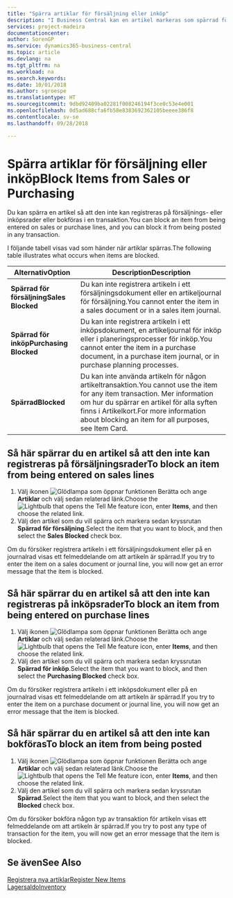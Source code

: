 ```yaml
---
title: "Spärra artiklar för försäljning eller inköp"
description: "I Business Central kan en artikel markeras som spärrad för försäljning, spärrad för inköp eller spärrad för alla syften."
services: project-madeira
documentationcenter: 
author: SorenGP
ms.service: dynamics365-business-central
ms.topic: article
ms.devlang: na
ms.tgt_pltfrm: na
ms.workload: na
ms.search.keywords: 
ms.date: 10/01/2018
ms.author: sgroespe
ms.translationtype: HT
ms.sourcegitcommit: 9dbd92409ba02281f008246194f3ce0c53e4e001
ms.openlocfilehash: 0d5ad688cfa6fb58e8383692362105beeee386f8
ms.contentlocale: sv-se
ms.lasthandoff: 09/28/2018

---
```

# <a name="block-items-from-sales-or-purchasing"></a><span data-ttu-id="c2117-103">Spärra artiklar för försäljning eller inköp</span><span class="sxs-lookup"><span data-stu-id="c2117-103">Block Items from Sales or Purchasing</span></span>
<span data-ttu-id="c2117-104">Du kan spärra en artikel så att den inte kan registreras på försäljnings- eller inköpsrader eller bokföras i en transaktion.</span><span class="sxs-lookup"><span data-stu-id="c2117-104">You can block an item from being entered on sales or purchase lines, and you can block it from being posted in any transaction.</span></span>  

<span data-ttu-id="c2117-105">I följande tabell visas vad som händer när artiklar spärras.</span><span class="sxs-lookup"><span data-stu-id="c2117-105">The following table illustrates what occurs when items are blocked.</span></span>  

|<span data-ttu-id="c2117-106">Alternativ</span><span class="sxs-lookup"><span data-stu-id="c2117-106">Option</span></span>|<span data-ttu-id="c2117-107">Description</span><span class="sxs-lookup"><span data-stu-id="c2117-107">Description</span></span>|  
|--------------------|------------|  
|<span data-ttu-id="c2117-108">**Spärrad för försäljning**</span><span class="sxs-lookup"><span data-stu-id="c2117-108">**Sales Blocked**</span></span>|<span data-ttu-id="c2117-109">Du kan inte registrera artikeln i ett försäljningsdokument eller en artikeljournal för försäljning.</span><span class="sxs-lookup"><span data-stu-id="c2117-109">You cannot enter the item in a sales document or in a sales item journal.</span></span>|  
|<span data-ttu-id="c2117-110">**Spärrad för inköp**</span><span class="sxs-lookup"><span data-stu-id="c2117-110">**Purchasing Blocked**</span></span>|<span data-ttu-id="c2117-111">Du kan inte registrera artikeln i ett inköpsdokument, en artikeljournal för inköp eller i planeringsprocesser för inköp.</span><span class="sxs-lookup"><span data-stu-id="c2117-111">You cannot enter the item in a purchase document, in a purchase item journal, or in purchase planning processes.</span></span>|  
|<span data-ttu-id="c2117-112">**Spärrad**</span><span class="sxs-lookup"><span data-stu-id="c2117-112">**Blocked**</span></span>|<span data-ttu-id="c2117-113">Du kan inte använda artikeln för någon artikeltransaktion.</span><span class="sxs-lookup"><span data-stu-id="c2117-113">You cannot use the item for any item transaction.</span></span> <span data-ttu-id="c2117-114">Mer information om hur du spärrar en artikel för alla syften finns i Artikelkort.</span><span class="sxs-lookup"><span data-stu-id="c2117-114">For more information about blocking an item for all purposes, see Item Card.</span></span>|  

## <a name="to-block-an-item-from-being-entered-on-sales-lines"></a><span data-ttu-id="c2117-115">Så här spärrar du en artikel så att den inte kan registreras på försäljningsrader</span><span class="sxs-lookup"><span data-stu-id="c2117-115">To block an item from being entered on sales lines</span></span>  

1.  <span data-ttu-id="c2117-116">Välj ikonen ![Glödlampa som öppnar funktionen Berätta](media/ui-search/search_small.png "Glödlampa som öppnar funktionen Berätta") och ange **Artiklar** och välj sedan relaterad länk.</span><span class="sxs-lookup"><span data-stu-id="c2117-116">Choose the ![Lightbulb that opens the Tell Me feature](media/ui-search/search_small.png "Tell me what you want to do") icon, enter **Items**, and then choose the related link.</span></span>  
2.  <span data-ttu-id="c2117-117">Välj den artikel som du vill spärra och markera sedan kryssrutan **Spärrad för försäljning**.</span><span class="sxs-lookup"><span data-stu-id="c2117-117">Select the item that you want to block, and then select the **Sales Blocked** check box.</span></span>  

<span data-ttu-id="c2117-118">Om du försöker registrera artikeln i ett försäljningsdokument eller på en journalrad visas ett felmeddelande om att artikeln är spärrad.</span><span class="sxs-lookup"><span data-stu-id="c2117-118">If you try to enter the item on a sales document or journal line, you will now get an error message that the item is blocked.</span></span>

## <a name="to-block-an-item-from-being-entered-on-purchase-lines"></a><span data-ttu-id="c2117-119">Så här spärrar du en artikel så att den inte kan registreras på inköpsrader</span><span class="sxs-lookup"><span data-stu-id="c2117-119">To block an item from being entered on purchase lines</span></span>  

1.  <span data-ttu-id="c2117-120">Välj ikonen ![Glödlampa som öppnar funktionen Berätta](media/ui-search/search_small.png "Glödlampa som öppnar funktionen Berätta") och ange **Artiklar** och välj sedan relaterad länk.</span><span class="sxs-lookup"><span data-stu-id="c2117-120">Choose the ![Lightbulb that opens the Tell Me feature](media/ui-search/search_small.png "Tell me what you want to do") icon, enter **Items**, and then choose the related link.</span></span>  
2.  <span data-ttu-id="c2117-121">Välj den artikel som du vill spärra och markera sedan kryssrutan **Spärrad för inköp**.</span><span class="sxs-lookup"><span data-stu-id="c2117-121">Select the item that you want to block, and then select the **Purchasing Blocked** check box.</span></span>  

<span data-ttu-id="c2117-122">Om du försöker registrera artikeln i ett inköpsdokument eller på en journalrad visas ett felmeddelande om att artikeln är spärrad.</span><span class="sxs-lookup"><span data-stu-id="c2117-122">If you try to enter the item on a purchase document or journal line, you will now get an error message that the item is blocked.</span></span>

## <a name="to-block-an-item-from-being-posted"></a><span data-ttu-id="c2117-123">Så här spärrar du en artikel så att den inte kan bokföras</span><span class="sxs-lookup"><span data-stu-id="c2117-123">To block an item from being posted</span></span>
1. <span data-ttu-id="c2117-124">Välj ikonen ![Glödlampa som öppnar funktionen Berätta](media/ui-search/search_small.png "Glödlampa som öppnar funktionen Berätta") och ange **Artiklar** och välj sedan relaterad länk.</span><span class="sxs-lookup"><span data-stu-id="c2117-124">Choose the ![Lightbulb that opens the Tell Me feature](media/ui-search/search_small.png "Tell me what you want to do") icon, enter **Items**, and then choose the related link.</span></span>
2. <span data-ttu-id="c2117-125">Välj den artikel som du vill spärra och markera sedan kryssrutan **Spärrad**.</span><span class="sxs-lookup"><span data-stu-id="c2117-125">Select the item that you want to block, and then select the **Blocked** check box.</span></span>

<span data-ttu-id="c2117-126">Om du försöker bokföra någon typ av transaktion för artikeln visas ett felmeddelande om att artikeln är spärrad.</span><span class="sxs-lookup"><span data-stu-id="c2117-126">If you try to post any type of transaction for the item, you will now get an error message that the item is blocked.</span></span>

## <a name="see-also"></a><span data-ttu-id="c2117-127">Se även</span><span class="sxs-lookup"><span data-stu-id="c2117-127">See Also</span></span>  
[<span data-ttu-id="c2117-128">Registrera nya artiklar</span><span class="sxs-lookup"><span data-stu-id="c2117-128">Register New Items</span></span>](inventory-how-register-new-items.md)  
[<span data-ttu-id="c2117-129">Lagersaldo</span><span class="sxs-lookup"><span data-stu-id="c2117-129">Inventory</span></span>](inventory-manage-inventory.md)  


